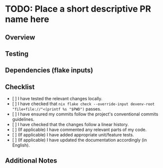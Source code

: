 # TODO: Place a short descriptive PR name here

## Overview

<!-- Provide a brief overview of what this PR aims to accomplish. For instance,
is it adding a new configuration, updating an existing one, fixing a bug, or
improving the documentation? -->

## Testing

<!-- Describe the testing process for the changes. Include steps to reproduce
any relevant scenarios and the expected outcomes. For example when creating a new
package, test that `nix build` produces the expected binaries/libraries and that
they work as well. Or when adding new NixOS/home-manager modules that you were
able to include them in a NixOS/home-configuration build and that they work.-->

## Dependencies (flake inputs)

<!-- List any new dependencies introduced by this PR, or if any existing
dependencies are updated or removed. -- >

## Screenshots
<!-- Provide screenshots demonstrating the changes, especially for UI-related
updates (if applicable). -->

## Checklist

<!-- Ensure you've gone through this checklist before submitting your PR. -->

- \[ \] I have tested the relevant changes locally.
- \[ \] I have checked that
  `nix flake check --override-input devenv-root "file+file://"<(printf %s "$PWD")`
  passes.
- \[ \] I have ensured my commits follow the project's conventional commits guidelines.
- \[ \] I have checked that the changes follow a linear history.
- \[ \] (If applicable) I have commented any relevant parts of my code.
- \[ \] (If applicable) I have added appropriate unit/feature tests.
- \[ \] (If applicable) I have updated the documentation accordingly (in English).

## Additional Notes

<!-- Add any other notes, comments, or considerations regarding the PR here. -->
